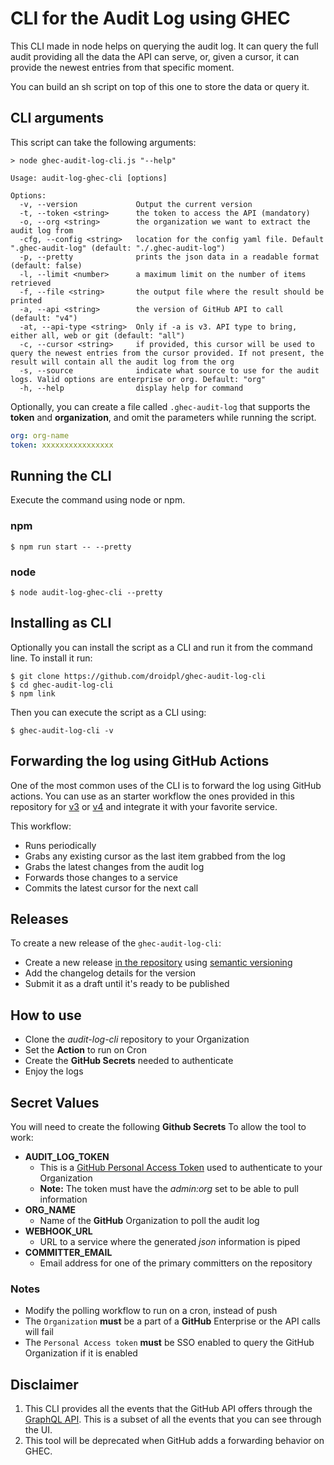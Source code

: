 # CLI for the Audit Log using GHEC

This CLI made in node helps on querying the audit log. It can query the full
audit providing all the data the API can serve, or, given a cursor, it can
provide the newest entries from that specific moment.

You can build an sh script on top of this one to store the data or query it.

## CLI arguments

This script can take the following arguments:

```shell
> node ghec-audit-log-cli.js "--help"

Usage: audit-log-ghec-cli [options]

Options:
  -v, --version             Output the current version
  -t, --token <string>      the token to access the API (mandatory)
  -o, --org <string>        the organization we want to extract the audit log from
  -cfg, --config <string>   location for the config yaml file. Default ".ghec-audit-log" (default: "./.ghec-audit-log")
  -p, --pretty              prints the json data in a readable format (default: false)
  -l, --limit <number>      a maximum limit on the number of items retrieved
  -f, --file <string>       the output file where the result should be printed
  -a, --api <string>        the version of GitHub API to call (default: "v4")
  -at, --api-type <string>  Only if -a is v3. API type to bring, either all, web or git (default: "all")
  -c, --cursor <string>     if provided, this cursor will be used to query the newest entries from the cursor provided. If not present, the result will contain all the audit log from the org
  -s, --source              indicate what source to use for the audit logs. Valid options are enterprise or org. Default: "org"
  -h, --help                display help for command

```

Optionally, you can create a file called `.ghec-audit-log` that supports
the **token** and **organization**, and omit the parameters while running the script.

```yaml
org: org-name
token: xxxxxxxxxxxxxxxx
```

## Running the CLI

Execute the command using node or npm.

### npm

```shell script
$ npm run start -- --pretty
```

### node

```shell script
$ node audit-log-ghec-cli --pretty
```

## Installing as CLI

Optionally you can install the script as a CLI and run it from the command line. To install it run:

```shell script
$ git clone https://github.com/droidpl/ghec-audit-log-cli
$ cd ghec-audit-log-cli
$ npm link
```

Then you can execute the script as a CLI using:

```shell script
$ ghec-audit-log-cli -v
```

## Forwarding the log using GitHub Actions

One of the most common uses of the CLI is to forward the log using GitHub actions. You can
use as an starter workflow the ones provided in this repository for [v3](workflows/forward-v3-workflow.yml) or [v4](workflows/forward-v4-workflow.yml)
and integrate it with your favorite service.

This workflow:

- Runs periodically
- Grabs any existing cursor as the last item grabbed from the log
- Grabs the latest changes from the audit log
- Forwards those changes to a service
- Commits the latest cursor for the next call

## Releases

To create a new release of the `ghec-audit-log-cli`:

- Create a new release [in the repository](https://github.com/github/ghec-audit-log-cli/releases/new) using [semantic versioning](https://semver.org/)
- Add the changelog details for the version
- Submit it as a draft until it's ready to be published

## How to use

- Clone the *audit-log-cli* repository to your Organization
- Set the **Action** to run on Cron
- Create the **GitHub Secrets** needed to authenticate
- Enjoy the logs

## Secret Values

You will need to create the following **Github Secrets** To allow the tool to work:

- **AUDIT_LOG_TOKEN**
  - This is a [GitHub Personal Access Token](https://docs.github.com/en/free-pro-team@latest/github/authenticating-to-github/creating-a-personal-access-token) used to authenticate to your Organization
  - **Note:** The token must have the *admin:org* set to be able to pull information
- **ORG_NAME**
  - Name of the **GitHub** Organization to poll the audit log
- **WEBHOOK_URL**
  - URL to a service where the generated *json* information is piped
- **COMMITTER_EMAIL**
  - Email address for one of the primary committers on the repository

### Notes

- Modify the polling workflow to run on a cron, instead of push
- The `Organization` **must** be a part of a **GitHub** Enterprise or the API calls will fail
- The `Personal Access token` **must** be SSO enabled to query the GitHub Organization if it is enabled

## Disclaimer

1. This CLI provides all the events that the GitHub API offers through the [GraphQL API](https://docs.github.com/en/free-pro-team@latest/graphql/overview/schema-previews#audit-log). This is a subset of all the events that you can see through the UI.
2. This tool will be deprecated when GitHub adds a forwarding behavior on GHEC.
